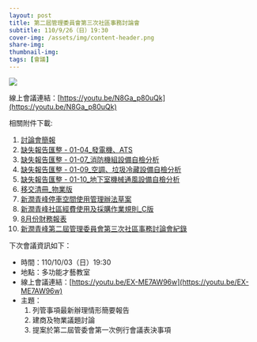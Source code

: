 ```yaml
---
layout: post
title: 第二屆管理委員會第三次社區事務討論會
subtitle: 110/9/26（日）19:30
cover-img: /assets/img/content-header.png
share-img: 
thumbnail-img:
tags: [會議]
---
```


![](../assets/post/20210926/ppt_01.jpg)

線上會議連結：[https://youtu.be/N8Ga_p80uQk](https://youtu.be/N8Ga_p80uQk)

相關附件下載:

1. [討論會簡報](../assets/post/20210926/1100926_01_討論會簡報.pdf)
2. [缺失報告匯整 - 01-04_發電機、ATS](../assets/post/20210925/01-04_發電機、ATS.pdf)
3. [缺失報告匯整 - 01-07_消防機組設備自檢分析](../assets/post/20210925/01-07_消防機組設備自檢分析.pdf)
4. [缺失報告匯整 - 01-09_空調、垃圾冷藏設備自檢分析](../assets/post/20210925/01-09_空調、垃圾冷藏設備自檢分析.pdf)
5. [缺失報告匯整 - 01-10_地下室機械通風設備自檢分析](../assets/post/20210925/01-10_地下室機械通風設備自檢分析.pdf)
6. [移交清冊_物業版](../assets/post/20210926/1100926_06_移交清冊_物業版.pdf)
7. [新潤青峰停車空間使用管理辦法草案](../assets/post/20210926/1100926_07_新潤青峰停車空間使用管理辦法草案.pdf)
8. [新潤青峰社區經費使用及採購作業規則_C版](../assets/post/20210926/1100926_08_新潤青峰社區經費使用及採購作業規則_C版.pdf)
9. [8月份財務報表](../assets/post/20210926/1100926_09_8月份財務報表.pdf)
10. [新潤青峰第二屆管理委員會第三次社區事務討論會紀錄](../assets/post/20210926/1100926_10_新潤青峰第二屆管理委員會第三次社區事務討論會紀錄.pdf)

下次會議資訊如下：

- 時間：110/10/03（日）19:30
- 地點：多功能才藝教室
- 線上會議連結：[https://youtu.be/EX-ME7AW96w](https://youtu.be/EX-ME7AW96w)
- 主題：
    1. 列管事項最新辦理情形簡要報告
    2. 建商及物業議題討論
    3. 提案於第二屆管委會第一次例行會議表決事項